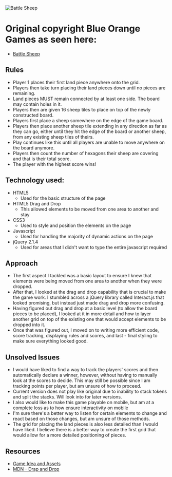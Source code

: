 
![Battle Sheep](http://geekdad.com/wp-content/uploads/2015/06/BattleSheep-featured.jpg)

# Original copyright Blue Orange Games as seen here:
* [Battle Sheep](http://www.blueorangegames.com/index.php/games/battle-sheep)

## Rules
* Player 1 places their first land piece anywhere onto the grid.
* Players then take turn placing their land pieces down until no pieces are remaining.
* Land pieces MUST remain connected by at least one side. The board may contain holes in it.
* Players then are given 16 sheep tiles to place on top of the newly constructed board.
* Players first place a sheep somewhere on the edge of the game board.
* Players then place another sheep tile extending in any direction as far as they can go, either until they hit the edge of the board or another sheep, from any existing sheep tiles of theirs.
* Play continues like this until all players are unable to move anywhere on the board anymore.
* Players then count the number of hexagons their sheep are covering and that is their total score.
* The player with the highest score wins!

## Technology used:
* HTML5
  - Used for the basic structure of the page
* HTML5 Drag and Drop
  - This allowed elements to be moved from one area to another and stay
* CSS3
  - Used to style and position the elements on the page
* Javascript
  - Used for handling the majority of dynamic actions on the page
* jQuery 2.1.4
  - Used for areas that I didn't want to type the entire javascript required

## Approach

* The first aspect I tackled was a basic layout to ensure I knew that elements were being moved from one area to another when they were dropped.
* After that, I looked at the drag and drop capability that is crucial to make the game work. I stumbled across a jQuery library called Interact.js that looked promising, but instead just made drag and drop more confusing.
* Having figured out drag and drop at a basic level (to allow the board pieces to be placed), I looked at it in more detail and how to layer another grid on top of the existing one that would accept elements to be dropped into it.
* Once that was figured out, I moved on to writing more efficient code, score tracking, displaying rules and scores, and last - final styling to make sure everything looked good.

## Unsolved Issues
* I would have liked to find a way to track the players' scores and then automatically declare a winner, however, without having to manually look at the scores to decide. This may still be possible since I am tracking points per player, but am unsure of how to proceed.
* Current version does not play like original due to inability to stack tokens and split the stacks. Will look into for later versions.
* I also would like to make this game playable on mobile, but am at a complete loss as to how ensure interactivity on mobile
* I'm sure there's a better way to listen for certain elements to change and react based on those changes, but am unsure of those methods.
* The grid for placing the land pieces is also less detailed than I would have liked. I believe there is a better way to create the first grid that would allow for a more detailed positioning of pieces.

## Resources

*  [Game Idea and Assets](http://www.blueorangegames.com/index.php/games/battle-sheep)
* [MDN - Drap and Drop](https://developer.mozilla.org/en-US/docs/Web/API/HTML_Drag_and_Drop_API)
